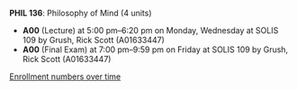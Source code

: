 **PHIL 136**: Philosophy of Mind (4 units)

- **A00** (Lecture) at 5:00 pm–6:20 pm on Monday, Wednesday at SOLIS 109 by Grush, Rick Scott (A01633447)
- **A00** (Final Exam) at 7:00 pm–9:59 pm on Friday at SOLIS 109 by Grush, Rick Scott (A01633447)

[Enrollment numbers over time](./PHIL136.tsv)
